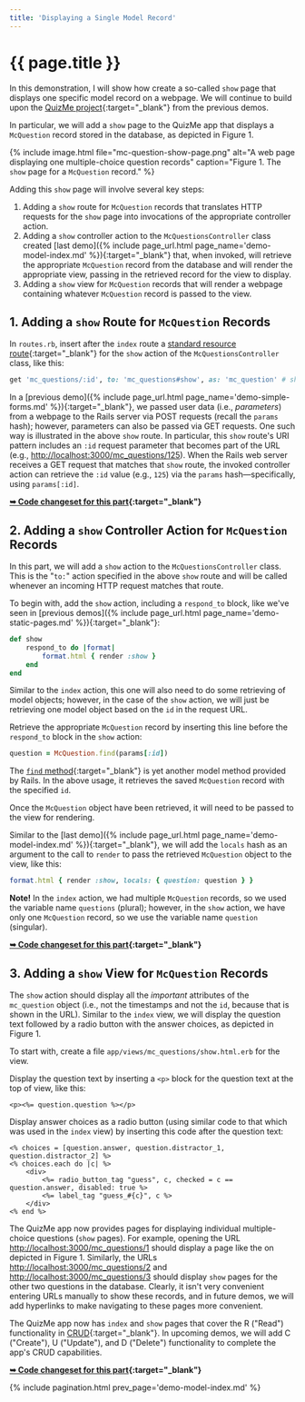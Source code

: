 ```yaml
---
title: 'Displaying a Single Model Record'
---
```


# {{ page.title }}

In this demonstration, I will show how create a so-called `show` page that displays one specific model record on a webpage. We will continue to build upon the [QuizMe project](https://github.com/human-se/quiz-me-2020){:target="_blank"} from the previous demos.

In particular, we will add a `show` page to the QuizMe app that displays a `McQuestion` record stored in the database, as depicted in Figure 1.

{% include image.html file="mc-question-show-page.png" alt="A web page displaying one multiple-choice question records" caption="Figure 1. The `show` page for a `McQuestion` record." %}

Adding this `show` page will involve several key steps:

1. Adding a `show` route for `McQuestion` records that translates HTTP requests for the `show` page into invocations of the appropriate controller action.
1. Adding a `show` controller action to the `McQuestionsController` class created [last demo]({% include page_url.html page_name='demo-model-index.md' %}){:target="_blank"} that, when invoked, will retrieve the appropriate `McQuestion` record from the database and will render the appropriate view, passing in the retrieved record for the view to display.
1. Adding a `show` view for `McQuestion` records that will render a webpage containing whatever `McQuestion` record is passed to the view.

## 1. Adding a `show` Route for `McQuestion` Records

In `routes.rb`, insert after the `index` route a [standard resource route](https://guides.rubyonrails.org/v6.0.0/routing.html#crud-verbs-and-actions){:target="_blank"} for the `show` action of the `McQuestionsController` class, like this:

```ruby
get 'mc_questions/:id', to: 'mc_questions#show', as: 'mc_question' # show
```

In a [previous demo]({% include page_url.html page_name='demo-simple-forms.md' %}){:target="_blank"}, we passed user data (i.e., _parameters_) from a webpage to the Rails server via POST requests (recall the `params` hash); however, parameters can also be passed via GET requests. One such way is illustrated in the above `show` route. In particular, this `show` route's URI pattern includes an `:id` request parameter that becomes part of the URL (e.g., <http://localhost:3000/mc_questions/125>). When the Rails web server receives a GET request that matches that `show` route, the invoked controller action can retrieve the `:id` value (e.g., `125`) via the `params` hash—specifically, using `params[:id]`.

**[➥ Code changeset for this part](https://github.com/human-se/quiz-me-2020/commit/f1c9ca2ade1bda8f2da3c8130611ad9453202e94){:target="_blank"}**

## 2. Adding a `show` Controller Action for `McQuestion` Records

In this part, we will add a `show` action to the `McQuestionsController` class. This is the "`to:`" action specified in the above `show` route and will be called whenever an incoming HTTP request matches that route.

To begin with, add the `show` action, including a `respond_to` block, like we've seen in [previous demos]({% include page_url.html page_name='demo-static-pages.md' %}){:target="_blank"}:

```ruby
def show
    respond_to do |format|
        format.html { render :show }
    end
end
```

Similar to the `index` action, this one will also need to do some retrieving of model objects; however, in the case of the `show` action, we will just be retrieving one model object based on the `id` in the request URL.

Retrieve the appropriate `McQuestion` record by inserting this line before the `respond_to` block in the `show` action:

```ruby
question = McQuestion.find(params[:id])
```

The [`find` method](https://api.rubyonrails.org/v6.0.0/classes/ActiveRecord/FinderMethods.html#method-i-find){:target="_blank"} is yet another model method provided by Rails. In the above usage, it retrieves the saved `McQuestion` record with the specified `id`.

Once the `McQuestion` object have been retrieved, it will need to be passed to the view for rendering.

Similar to the [last demo]({% include page_url.html page_name='demo-model-index.md' %}){:target="_blank"}, we will add the `locals` hash as an argument to the call to `render` to pass the retrieved `McQuestion` object to the view, like this:

```ruby
format.html { render :show, locals: { question: question } }
```

**Note!** In the `index` action, we had multiple `McQuestion` records, so we used the variable name `questions` (plural); however, in the `show` action, we have only one `McQuestion` record, so we use the variable name `question` (singular).

**[➥ Code changeset for this part](https://github.com/human-se/quiz-me-2020/commit/547fa4dc0991b85710f5d47aea715cb573df6c9c){:target="_blank"}**

## 3. Adding a `show` View for `McQuestion` Records

The `show` action should display all the _important_ attributes of the `mc_question` object (i.e., not the timestamps and not the `id`, because that is shown in the URL). Similar to the `index` view, we will display the question text followed by a radio button with the answer choices, as depicted in Figure 1.

To start with, create a file `app/views/mc_questions/show.html.erb` for the view.

Display the question text by inserting a `<p>` block for the question text at the top of view, like this:

```erb
<p><%= question.question %></p>
```

Display answer choices as a radio button (using similar code to that which was used in the `index` view) by inserting this code after the question text:

```erb
<% choices = [question.answer, question.distractor_1, question.distractor_2] %>
<% choices.each do |c| %>
    <div>
        <%= radio_button_tag "guess", c, checked = c == question.answer, disabled: true %>
        <%= label_tag "guess_#{c}", c %>
    </div>
<% end %>
```

The QuizMe app now provides pages for displaying individual multiple-choice questions (`show` pages). For example, opening the URL <http://localhost:3000/mc_questions/1> should display a page like the on depicted in Figure 1. Similarly, the URLs <http://localhost:3000/mc_questions/2> and <http://localhost:3000/mc_questions/3> should display `show` pages for the other two questions in the database. Clearly, it isn't very convenient entering URLs manually to show these records, and in future demos, we will add hyperlinks to make navigating to these pages more convenient.

The QuizMe app now has `index` and `show` pages that cover the R ("Read") functionality in [CRUD](https://en.wikipedia.org/wiki/Create,_read,_update_and_delete){:target="_blank"}. In upcoming demos, we will add C ("Create"), U ("Update"), and D ("Delete") functionality to complete the app's CRUD capabilities.

**[➥ Code changeset for this part](https://github.com/human-se/quiz-me-2020/commit/785e79a43a817269a4e0887184a6d1c1bd509674){:target="_blank"}**

{% include pagination.html prev_page='demo-model-index.md' %}
